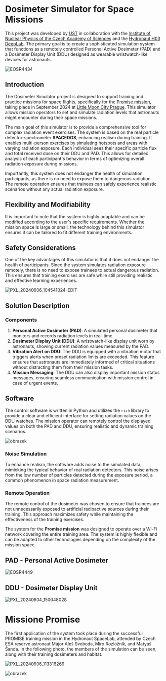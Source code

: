 # Dosimeter Simulator for Space Missions

This project was developed by [UST](https://www.ust.cz/) in collaboration with the [Institute of Nuclear Physics of the Czech Academy of Sciences](https://ujf.cas.cz) and the [Hydronaut H03 DeepLab](https://hydronaut.eu/). The primary goal is to create a sophisticated simulation system that functions as a remotely controlled Personal Active Dosimeter (PAD) and a Dosimeter Display Unit (DDU) designed as wearable wristwatch-like devices for astronauts.

![EOSR4434](https://github.com/user-attachments/assets/acbfe5dc-d8ca-4c22-b7dc-aa1cb41bda3a)

## Introduction

The Dosimeter Simulator project is designed to support training and practice missions for space flights, specifically for the [Promise mission](https://www.vesmirprolidstvo.cz/cs/aktuality/PROMISE/), taking place in September 2024 at [Little Moon City Prague](https://www.littlemooncity.eu/). This simulator allows mission operators to set and simulate radiation levels that astronauts might encounter during their space missions.

The main goal of this simulator is to provide a comprehensive tool for complex radiation event exercises. The system is based on the real particle detector-spectrometer **SPACEDOS**, enhancing realism during training. It enables multi-person exercises by simulating hotspots and areas with varying radiation exposure. Each individual sees their specific particle flux and total received dose on their DDU and PAD. This allows for detailed analysis of each participant's behavior in terms of optimizing overall radiation exposure during missions.

Importantly, this system does not endanger the health of simulation participants, as there is no need to expose them to dangerous radiation. The remote operation ensures that trainees can safely experience realistic scenarios without any actual radiation exposure.

## Flexibility and Modifiability

It is important to note that the system is highly adaptable and can be modified according to the user's specific requirements. Whether the mission space is large or small, the technology behind this simulator ensures it can be tailored to fit different training environments.

## Safety Considerations

One of the key advantages of this simulator is that it does not endanger the health of participants. Since the system simulates radiation exposure remotely, there is no need to expose trainees to actual dangerous radiation. This ensures that training exercises are safe while still providing realistic and effective learning experiences.

![PXL_20240906_104541024-EDIT](https://github.com/user-attachments/assets/503f4cfc-e8f6-4ec3-b39a-3f0ce3d34f56)


## Solution Description

### Components

1. **Personal Active Dosimeter (PAD)**: A simulated personal dosimeter that monitors and records radiation levels in real-time.
2. **Dosimeter Display Unit (DDU)**: A wristwatch-like display unit worn by astronauts, showing current radiation values measured by the PAD.
3. **Vibration Alert on DDU**: The DDU is equipped with a vibration motor that triggers alerts when preset radiation limits are exceeded. This feature ensures that astronauts are immediately informed of critical situations without distracting them from their mission tasks.
4. **Mission Messaging**: The DDU can also display important mission status messages, ensuring seamless communication with mission control in case of urgent events.

## Software

The control software is written in Python and utilizes the `rich` library to provide a clear and efficient interface for setting radiation values on the DDU watches. The mission operator can remotely control the displayed values on both the PAD and DDU, ensuring realistic and dynamic training scenarios.

![obrazek](https://github.com/user-attachments/assets/b746ed27-2748-4429-8d20-bde783a12b54)

### Noise Simulation

To enhance realism, the software adds noise to the simulated data, mimicking the typical behavior of real radiation detectors. This noise arises from the low number of particles detected during the exposure period, a common phenomenon in space radiation measurement.

### Remote Operation

The remote control of the dosimeter was chosen to ensure that trainees are not unnecessarily exposed to artificial radioactive sources during their training. This approach maximizes safety while maintaining the effectiveness of the training exercises.

The system for the **Promise mission** was designed to operate over a Wi-Fi network covering the entire training area. The system is highly flexible and can be adapted to other technologies depending on the complexity of the mission space.


## PAD - Personal Active Dosimeter 

![EOSR4449](https://github.com/user-attachments/assets/1ad55b66-e335-4a74-a256-f7421073e868)

## DDU - Dosimeter Display Unit

![PXL_20240904_150048028](https://github.com/user-attachments/assets/b3888b79-f818-4eb6-a282-9b013ce5907d)



# Missione Promise

The first application of the system took place during the successful PROMISE training mission in the Hydronaut SpaceLab, attended by Czech ESA reserve astronaut Major Aleš Svoboda, Miro Rozložník, and Matyáš Šanda. In the following photo, the members of the simulation can be seen, along with their training dosimeters and habitat.

![PXL_20240906_113316269](https://github.com/user-attachments/assets/1b40ea9f-2b88-410b-9eb6-cb28a5ac173e)

![obrazek](https://github.com/user-attachments/assets/577bf104-f723-4bd3-977e-e23b2fbb7165)
